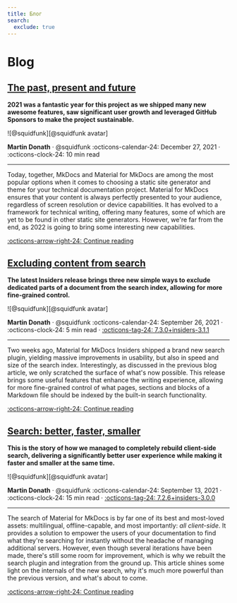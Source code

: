 ```yaml
---
title: Блог
search:
  exclude: true
---
```


<style>
  .md-sidebar--secondary:not([hidden]) {
    visibility: hidden;
  }
</style>

# Blog

## [The past, present and future]

__2021 was a fantastic year for this project as we shipped many new awesome
features, saw significant user growth and leveraged GitHub Sponsors to make the
project sustainable.__

<aside class="mdx-author" markdown>
![@squidfunk][@squidfunk avatar]

<span>__Martin Donath__ · @squidfunk</span>
<span>
:octicons-calendar-24: December 27, 2021 ·
:octicons-clock-24: 10 min read
</span>
</aside>

  [@squidfunk avatar]: https://avatars.githubusercontent.com/u/932156

---

Today, together, MkDocs and Material for MkDocs are among the most popular
options when it comes to choosing a static site generator and theme for your
technical documentation project. Material for MkDocs ensures that your
content is always perfectly presented to your audience, regardless of screen
resolution or device capabilities. It has evolved to a framework for technical
writing, offering many features, some of which are yet to be found in other
static site generators. However, we're far from the end, as 2022 is going to
bring some interesting new capabilities.

  [:octicons-arrow-right-24: Continue reading][The past, present and future]

  [The past, present and future]: 2021/the-past-present-and-future.md

## [Excluding content from search]

__The latest Insiders release brings three new simple ways to exclude dedicated
parts of a document from the search index, allowing for more fine-grained
control.__

<aside class="mdx-author" markdown>
![@squidfunk][@squidfunk avatar]

<span>__Martin Donath__ · @squidfunk</span>
<span>
:octicons-calendar-24: September 26, 2021 ·
:octicons-clock-24: 5 min read ·
[:octicons-tag-24: 7.3.0+insiders-3.1.1][insiders-3.1.1]
</span>
</aside>

---

Two weeks ago, Material for MkDocs Insiders shipped a brand new search plugin,
yielding massive improvements in usability, but also in speed and size of the
search index. Interestingly, as discussed in the previous blog article, we only
scratched the surface of what's now possible. This release brings some useful
features that enhance the writing experience, allowing for more fine-grained
control of what pages, sections and blocks of a Markdown file should be indexed
by the built-in search functionality.

[:octicons-arrow-right-24: Continue reading][Excluding content from search]

  [Excluding content from search]: 2021/excluding-content-from-search.md
  [insiders-3.1.1]: ../insiders/changelog.md#3.1.1

## [Search: better, faster, smaller]

__This is the story of how we managed to completely rebuild client-side search,
delivering a significantly better user experience while making it faster and
smaller at the same time.__

<aside class="mdx-author" markdown>
![@squidfunk][@squidfunk avatar]

<span>__Martin Donath__ · @squidfunk</span>
<span>
:octicons-calendar-24: September 13, 2021 ·
:octicons-clock-24: 15 min read ·
[:octicons-tag-24: 7.2.6+insiders-3.0.0][insiders-3.0.0]
</span>
</aside>

---

The search of Material for MkDocs is by far one of its best and most-loved
assets: multilingual, offline-capable, and most importantly: _all client-side_.
It provides a solution to empower the users of your documentation to find what
they're searching for instantly without the headache of managing additional
servers. However, even though several iterations have been made, there's still
some room for improvement, which is why we rebuilt the search plugin and
integration from the ground up. This article shines some light on the internals
of the new search, why it's much more powerful than the previous version, and
what's about to come.

[:octicons-arrow-right-24: Continue reading][Search: better, faster, smaller]

  [Search: better, faster, smaller]: 2021/search-better-faster-smaller.md
  [insiders-3.0.0]: ../insiders/changelog.md#3.0.0
